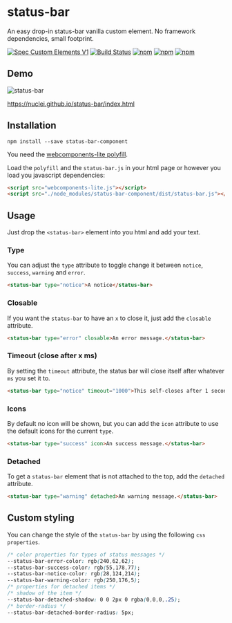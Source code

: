 # status-bar
An easy drop-in status-bar vanilla custom element. No framework dependencies, small footprint.

[![Spec Custom Elements V1](https://img.shields.io/badge/spec-custom%20elements%20v1-F52757.svg?style=flat-square)](https://www.w3.org/TR/custom-elements/)
[![Build Status](https://img.shields.io/travis/nuclei/status-bar/master.svg?style=flat-square)](https://travis-ci.org/nuclei/status-bar)
[![npm](https://img.shields.io/npm/v/status-bar-component.svg?maxAge=2592000&style=flat-square)](https://www.npmjs.com/package/status-bar-component) [![npm](https://img.shields.io/npm/dt/status-bar-component.svg?maxAge=2592000&style=flat-square)](https://www.npmjs.com/package/status-bar-component) [![npm](https://img.shields.io/npm/l/status-bar-component.svg?maxAge=2592000&style=flat-square)](https://github.com/nuclei/status-bar/blob/master/LICENSE)


## Demo
![status-bar](https://cloud.githubusercontent.com/assets/813754/19270901/95061f2e-8fc2-11e6-9dd0-45c5fe8a1cf3.png)

https://nuclei.github.io/status-bar/index.html

## Installation

```
npm install --save status-bar-component
```

You need the [webcomponents-lite polyfill](https://github.com/webcomponents/webcomponentsjs).

Load the `polyfill` and the `status-bar.js` in your html page or however you load you javascript dependencies:
```html
<script src="webcomponents-lite.js"></script>
<script src="./node_modules/status-bar-component/dist/status-bar.js"></script>
```

## Usage
Just drop the `<status-bar>` element into you html and add your text.

### Type
You can adjust the `type` attribute to toggle change it between `notice`, `success`, `warning` and `error`.
```html
<status-bar type="notice">A notice</status-bar>
```

### Closable
If you want the `status-bar` to have an `x` to close it, just add the `closable` attribute.
```html
<status-bar type="error" closable>An error message.</status-bar>
```

### Timeout (close after x ms)
By setting the `timeout` attribute, the status bar will close itself after whatever `ms` you set it to.
```html
<status-bar type="notice" timeout="1000">This self-closes after 1 second.</status-bar>
```

### Icons
By default no icon will be shown, but you can add the `icon` attribute to use the default icons for the current `type`.
```html
<status-bar type="success" icon>An success message.</status-bar>
```

### Detached
To get a `status-bar` element that is not attached to the top, add the `detached` attribute.
```html
<status-bar type="warning" detached>An warning message.</status-bar>
```

## Custom styling
You can change the style of the `status-bar` by using the following `css properties`.

```css
/* color properties for types of status messages */
--status-bar-error-color: rgb(240,62,62);
--status-bar-success-color: rgb(55,178,77);
--status-bar-notice-color: rgb(28,124,214);
--status-bar-warning-color: rgb(250,176,5);
/* properties for detached items */
/* shadow of the item */
--status-bar-detached-shadow: 0 0 2px 0 rgba(0,0,0,.25);
/* border-radius */
--status-bar-detached-border-radius: 5px;
```

